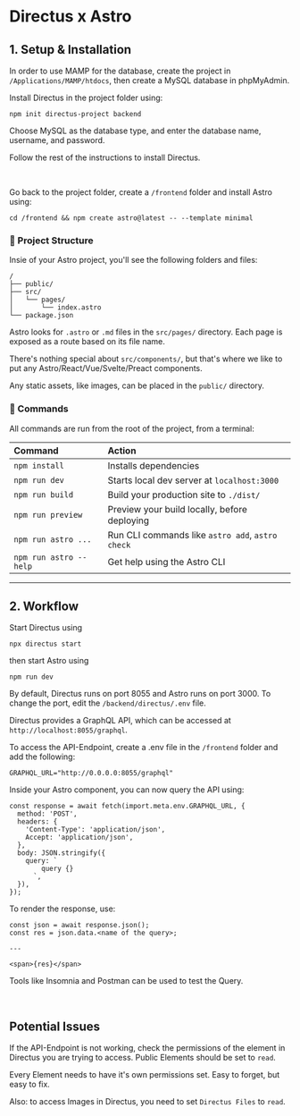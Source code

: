 # Directus x Astro

## 1. Setup & Installation

In order to use MAMP for the database, create the project in `/Applications/MAMP/htdocs`, then create a MySQL database in phpMyAdmin.

Install Directus in the project folder using:

```
npm init directus-project backend
```

Choose MySQL as the database type, and enter the database name, username, and password.

Follow the rest of the instructions to install Directus.

<br>

Go back to the project folder, create a `/frontend` folder and install Astro using:

```
cd /frontend && npm create astro@latest -- --template minimal
```

### 🚀 Project Structure

Insie of your Astro project, you'll see the following folders and files:

```
/
├── public/
├── src/
│   └── pages/
│       └── index.astro
└── package.json
```

Astro looks for `.astro` or `.md` files in the `src/pages/` directory. Each page is exposed as a route based on its file name.

There's nothing special about `src/components/`, but that's where we like to put any Astro/React/Vue/Svelte/Preact components.

Any static assets, like images, can be placed in the `public/` directory.

### 🧞 Commands

All commands are run from the root of the project, from a terminal:

| Command                | Action                                           |
| :--------------------- | :----------------------------------------------- |
| `npm install`          | Installs dependencies                            |
| `npm run dev`          | Starts local dev server at `localhost:3000`      |
| `npm run build`        | Build your production site to `./dist/`          |
| `npm run preview`      | Preview your build locally, before deploying     |
| `npm run astro ...`    | Run CLI commands like `astro add`, `astro check` |
| `npm run astro --help` | Get help using the Astro CLI                     |

---

## 2. Workflow

Start Directus using

```
npx directus start
```

then start Astro using

```
npm run dev
```

By default, Directus runs on port 8055 and Astro runs on port 3000. To change the port, edit the `/backend/directus/.env` file.

Directus provides a GraphQL API, which can be accessed at `http://localhost:8055/graphql`.

To access the API-Endpoint, create a .env file in the `/frontend` folder and add the following:

```
GRAPHQL_URL="http://0.0.0.0:8055/graphql"
```

Inside your Astro component, you can now query the API using:

```
const response = await fetch(import.meta.env.GRAPHQL_URL, {
  method: 'POST',
  headers: {
    'Content-Type': 'application/json',
    Accept: 'application/json',
  },
  body: JSON.stringify({
    query: `
        query {}
      `,
  }),
});
```

To render the response, use:

```
const json = await response.json();
const res = json.data.<name of the query>;

---

<span>{res}</span>
```

Tools like Insomnia and Postman can be used to test the Query.

<br>

## Potential Issues

If the API-Endpoint is not working, check the permissions of the element in Directus you are trying to access. Public Elements should be set to `read`.

Every Element needs to have it's own permissions set. Easy to forget, but easy to fix.

Also: to access Images in Directus, you need to set `Directus Files` to `read`.
